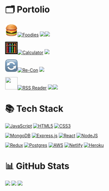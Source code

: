 # 🗂️ Portolio


<a href="https://foodies-ram.netlify.app/"><img src="./hamburger.png" height="40" width="40">![Foodies](https://img.shields.io/badge/-Foodies-f03a17?style=for-the-badge)</a> <a href="https://github.com/TEAM-R-A-M/foodies-frontend/">![](https://img.shields.io/badge/-frontend-lightgrey?style=plastic)</a><a href="https://github.com/TEAM-R-A-M/foodies-backend/">![](https://img.shields.io/badge/-backend-blue?style=plastic)</a>

<a href="https://schillerandrew.github.io/Calculator/"><img src="./calc.png" height="40" width="40">![Calculator](https://img.shields.io/badge/-Calculator-%09%23303030?style=for-the-badge)</a> <a href="https://github.com/schillerandrew/Calculator/">![](https://img.shields.io/badge/-repository-%2387CEFA?style=plastic)</a>

<a href="https://team-r-a-d.github.io/Re-Con/"><img src="./flip.png" height="40" width="40">![Re-Con](https://img.shields.io/badge/-Re--Con-%23c83737?style=for-the-badge)</a> <a href="https://github.com/TEAM-R-A-D/Re-Con/">![](https://img.shields.io/badge/-repository-%2387CEFA?style=plastic)</a>

<a href="https://zippy-druid-cb7554.netlify.app/"><img src="https://wp-assets.rss.com/blog/wp-content/uploads/2019/10/10111557/social_style_3_rss-512-1.png" height="40" width="40">![RSS Reader](https://img.shields.io/badge/-RSS%20Reader-1970c2?style=for-the-badge)</a> <a href="https://github.com/Code-Cellos/rss-frontend/">![](https://img.shields.io/badge/-frontend-lightgrey?style=plastic)</a><a href="https://github.com/Code-Cellos/rss-backend/">![](https://img.shields.io/badge/-backend-blue?style=plastic)</a>

# 📚 Tech Stack
<a href="https://github.com/schillerandrew#-portfolio" style="cursor: crosshair">![JavaScript](https://img.shields.io/badge/javascript-%23323330.svg?style=for-the-badge&logo=javascript&logoColor=%23F7DF1E)</a> <a href="https://github.com/schillerandrew#-portfolio">![HTML5](https://img.shields.io/badge/html5-%23E34F26.svg?style=for-the-badge&logo=html5&logoColor=white)</a> <a href="https://github.com/schillerandrew#-portfolio">![CSS3](https://img.shields.io/badge/css3-%231572B6.svg?style=for-the-badge&logo=css3&logoColor=white)</a>

<a href="https://github.com/schillerandrew#-portfolio">![MongoDB](https://img.shields.io/badge/MongoDB-%234ea94b.svg?style=for-the-badge&logo=mongodb&logoColor=white)</a> <a href="https://github.com/schillerandrew#-portfolio">![Express.js](https://img.shields.io/badge/express.js-%23404d59.svg?style=for-the-badge&logo=express&logoColor=%2361DAFB)</a> <a href="https://github.com/schillerandrew#-portfolio">![React](https://img.shields.io/badge/react-%2320232a.svg?style=for-the-badge&logo=react&logoColor=%2361DAFB)</a> <a href="https://github.com/schillerandrew#-portfolio">![NodeJS](https://img.shields.io/badge/node.js-6DA55F?style=for-the-badge&logo=node.js&logoColor=white)</a>

<a href="https://github.com/schillerandrew#-portfolio">![Redux](https://img.shields.io/badge/redux-%23593d88.svg?style=for-the-badge&logo=redux&logoColor=white)</a> <a href="https://github.com/schillerandrew#-portfolio">![Postgres](https://img.shields.io/badge/postgres-%23316192.svg?style=for-the-badge&logo=postgresql&logoColor=white)</a> <a href="https://github.com/schillerandrew#-portfolio">![AWS](https://img.shields.io/badge/AWS-%23FF9900.svg?style=for-the-badge&logo=amazon-aws&logoColor=white)</a> <a href="https://github.com/schillerandrew#-portfolio">![Netlify](https://img.shields.io/badge/netlify-%23000000.svg?style=for-the-badge&logo=netlify&logoColor=#00C7B7)</a> <a href="https://github.com/schillerandrew#-portfolio">![Heroku](https://img.shields.io/badge/heroku-%23430098.svg?style=for-the-badge&logo=heroku&logoColor=white)</a>

# 📊 GitHub Stats
<a href="https://github.com/schillerandrew#-portfolio">![](https://github-readme-stats.vercel.app/api?username=schillerandrew&theme=nord&hide_border=false&include_all_commits=false&count_private=true)</a>
<a href="https://github.com/schillerandrew#-portfolio">![](https://github-readme-streak-stats.herokuapp.com/?user=schillerandrew&theme=nord&hide_border=false)</a>
<a href="https://github.com/schillerandrew#-portfolio">![](https://github-readme-stats.vercel.app/api/top-langs/?username=schillerandrew&theme=nord&hide_border=false&include_all_commits=false&count_private=true&layout=compact)</a>

<!--
**schillerandrew/schillerandrew** is a ✨ _special_ ✨ repository because its `README.md` (this file) appears on your GitHub profile.

Here are some ideas to get you started:

- 🔭 I’m currently working on ...
- 🌱 I’m currently learning ...
- 👯 I’m looking to collaborate on ...
- 🤔 I’m looking for help with ...
- 💬 Ask me about ...
- 📫 How to reach me: ...
- 😄 Pronouns: ...
- ⚡ Fun fact: ...
-->
